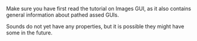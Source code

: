 Make sure you have first read the tutorial on Images GUI,
as it also contains general information about pathed assed GUIs.

Sounds do not yet have any properties,
but it is possible they might have some in the future.

